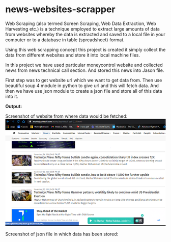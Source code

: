 # news-websites-scrapper

Web Scraping (also termed Screen Scraping, Web Data Extraction, Web Harvesting etc.) is a technique employed to extract large amounts of data from websites whereby the data is extracted and saved to a local file in your computer or to a database in table (spreadsheet) format.

Using this web scrapping concept this project is created it simply collect the data from different websites and store it into local machine files.

In this project we have used particular moneycontrol website and collected news from news technical call section. And stored this news into Jason file.

First step was to get website url which we want to get data from. Then use beautiful soup 4 module in python to give url and this will fetch data. And then we have use json module to create a json file and store all of this data into it.

**Output:**

Screenshot of website from where data would be fetched:
![image](Output/newspaper.png)

Screenshot of json file in which data has been stored:


